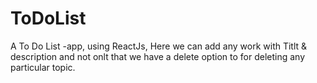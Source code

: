 # ToDoList
A To Do List -app, using ReactJs, Here we can add any work with Titlt &amp; description and not onlt that we have a delete option to for deleting any particular topic.
